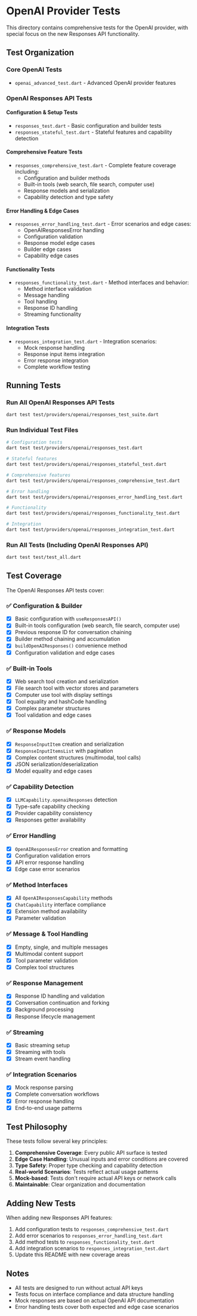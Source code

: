 # OpenAI Provider Tests

This directory contains comprehensive tests for the OpenAI provider, with special focus on the new Responses API functionality.

## Test Organization

### Core OpenAI Tests
- `openai_advanced_test.dart` - Advanced OpenAI provider features

### OpenAI Responses API Tests

#### Configuration & Setup Tests
- `responses_test.dart` - Basic configuration and builder tests
- `responses_stateful_test.dart` - Stateful features and capability detection

#### Comprehensive Feature Tests
- `responses_comprehensive_test.dart` - Complete feature coverage including:
  - Configuration and builder methods
  - Built-in tools (web search, file search, computer use)
  - Response models and serialization
  - Capability detection and type safety

#### Error Handling & Edge Cases
- `responses_error_handling_test.dart` - Error scenarios and edge cases:
  - OpenAIResponsesError handling
  - Configuration validation
  - Response model edge cases
  - Builder edge cases
  - Capability edge cases

#### Functionality Tests
- `responses_functionality_test.dart` - Method interfaces and behavior:
  - Method interface validation
  - Message handling
  - Tool handling
  - Response ID handling
  - Streaming functionality

#### Integration Tests
- `responses_integration_test.dart` - Integration scenarios:
  - Mock response handling
  - Response input items integration
  - Error response integration
  - Complete workflow testing

## Running Tests

### Run All OpenAI Responses API Tests
```bash
dart test test/providers/openai/responses_test_suite.dart
```

### Run Individual Test Files
```bash
# Configuration tests
dart test test/providers/openai/responses_test.dart

# Stateful features
dart test test/providers/openai/responses_stateful_test.dart

# Comprehensive features
dart test test/providers/openai/responses_comprehensive_test.dart

# Error handling
dart test test/providers/openai/responses_error_handling_test.dart

# Functionality
dart test test/providers/openai/responses_functionality_test.dart

# Integration
dart test test/providers/openai/responses_integration_test.dart
```

### Run All Tests (Including OpenAI Responses API)
```bash
dart test test/test_all.dart
```

## Test Coverage

The OpenAI Responses API tests cover:

### ✅ Configuration & Builder
- [x] Basic configuration with `useResponsesAPI()`
- [x] Built-in tools configuration (web search, file search, computer use)
- [x] Previous response ID for conversation chaining
- [x] Builder method chaining and accumulation
- [x] `buildOpenAIResponses()` convenience method
- [x] Configuration validation and edge cases

### ✅ Built-in Tools
- [x] Web search tool creation and serialization
- [x] File search tool with vector stores and parameters
- [x] Computer use tool with display settings
- [x] Tool equality and hashCode handling
- [x] Complex parameter structures
- [x] Tool validation and edge cases

### ✅ Response Models
- [x] `ResponseInputItem` creation and serialization
- [x] `ResponseInputItemsList` with pagination
- [x] Complex content structures (multimodal, tool calls)
- [x] JSON serialization/deserialization
- [x] Model equality and edge cases

### ✅ Capability Detection
- [x] `LLMCapability.openaiResponses` detection
- [x] Type-safe capability checking
- [x] Provider capability consistency
- [x] Responses getter availability

### ✅ Error Handling
- [x] `OpenAIResponsesError` creation and formatting
- [x] Configuration validation errors
- [x] API error response handling
- [x] Edge case error scenarios

### ✅ Method Interfaces
- [x] All `OpenAIResponsesCapability` methods
- [x] `ChatCapability` interface compliance
- [x] Extension method availability
- [x] Parameter validation

### ✅ Message & Tool Handling
- [x] Empty, single, and multiple messages
- [x] Multimodal content support
- [x] Tool parameter validation
- [x] Complex tool structures

### ✅ Response Management
- [x] Response ID handling and validation
- [x] Conversation continuation and forking
- [x] Background processing
- [x] Response lifecycle management

### ✅ Streaming
- [x] Basic streaming setup
- [x] Streaming with tools
- [x] Stream event handling

### ✅ Integration Scenarios
- [x] Mock response parsing
- [x] Complete conversation workflows
- [x] Error response handling
- [x] End-to-end usage patterns

## Test Philosophy

These tests follow several key principles:

1. **Comprehensive Coverage**: Every public API surface is tested
2. **Edge Case Handling**: Unusual inputs and error conditions are covered
3. **Type Safety**: Proper type checking and capability detection
4. **Real-world Scenarios**: Tests reflect actual usage patterns
5. **Mock-based**: Tests don't require actual API keys or network calls
6. **Maintainable**: Clear organization and documentation

## Adding New Tests

When adding new Responses API features:

1. Add configuration tests to `responses_comprehensive_test.dart`
2. Add error scenarios to `responses_error_handling_test.dart`
3. Add method tests to `responses_functionality_test.dart`
4. Add integration scenarios to `responses_integration_test.dart`
5. Update this README with new coverage areas

## Notes

- All tests are designed to run without actual API keys
- Tests focus on interface compliance and data structure handling
- Mock responses are based on actual OpenAI API documentation
- Error handling tests cover both expected and edge case scenarios

